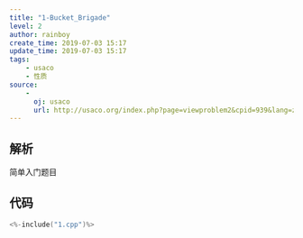 ```yaml
---
title: "1-Bucket_Brigade"
level: 2
author: rainboy
create_time: 2019-07-03 15:17
update_time: 2019-07-03 15:17
tags:
    - usaco
    - 性质
source:
    - 
      oj: usaco
      url: http://usaco.org/index.php?page=viewproblem2&cpid=939&lang=zh
---
```


## 解析

简单入门题目 

## 代码

```c
<%-include("1.cpp")%>
```

